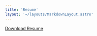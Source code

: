 ```yaml
---
title: 'Resume'
layout: '~/layouts/MarkdownLayout.astro'
---
```

[Download Resume](https://jeremiah.secrist.xyz/Jeremiah_Secrist_Resume.pdf)
